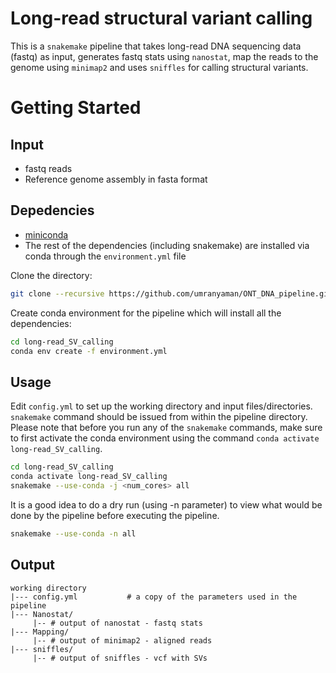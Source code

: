 # Long-read structural variant calling

This is a `snakemake` pipeline that takes long-read DNA sequencing data (fastq) as input, generates fastq stats using `nanostat`, map the reads to the genome using `minimap2` and uses `sniffles` for calling structural variants.

# Getting Started

## Input

- fastq reads
- Reference genome assembly in fasta format

## Depedencies

- [miniconda](https://conda.io/miniconda.html)
- The rest of the dependencies (including snakemake) are installed via conda through the `environment.yml` file

Clone the directory:

```bash
git clone --recursive https://github.com/umranyaman/ONT_DNA_pipeline.git
```

Create conda environment for the pipeline which will install all the dependencies:

```bash
cd long-read_SV_calling
conda env create -f environment.yml
```

## Usage

Edit `config.yml` to set up the working directory and input files/directories. `snakemake` command should be issued from within the pipeline directory. Please note that before you run any of the `snakemake` commands, make sure to first activate the conda environment using the command `conda activate long-read_SV_calling`.

```bash
cd long-read_SV_calling
conda activate long-read_SV_calling
snakemake --use-conda -j <num_cores> all
```
It is a good idea to do a dry run (using -n parameter) to view what would be done by the pipeline before executing the pipeline.

```bash
snakemake --use-conda -n all
```

## Output
```
working directory  
|--- config.yml           # a copy of the parameters used in the pipeline  
|--- Nanostat/  
     |-- # output of nanostat - fastq stats   
|--- Mapping/  
     |-- # output of minimap2 - aligned reads  
|--- sniffles/  
     |-- # output of sniffles - vcf with SVs
```
